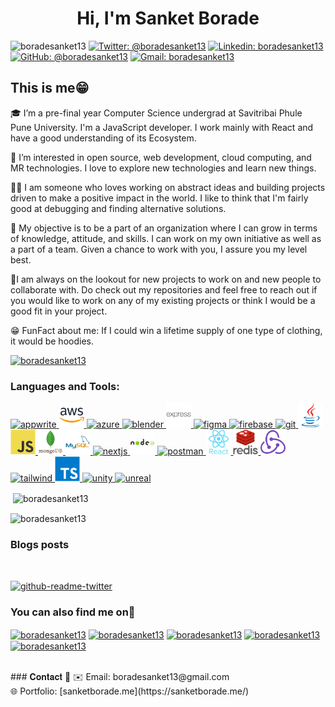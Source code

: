 <h4 align="center"> 
  
<h1 align="center">Hi, I'm Sanket Borade </h1>

<p align="centre"> <img src="https://komarev.com/ghpvc/?username=boradesanket13&label=Profile%20views&color=FF00FF&style=flat" alt="boradesanket13" /> 
<a href="https://twitter.com/boradesanket13"><img src="https://img.shields.io/twitter/follow/boradesanket13?style=social" alt="Twitter: @boradesanket13"></a>
<a href="https://www.linkedin.com/in/boradesanket13/"><img src="https://img.shields.io/badge/Sanket%20Borade-blue?style=flat-square&amp;logo=Linkedin&amp;logoColor=white&amp;link=https://www.linkedin.com/in/boradesanket13/" alt="Linkedin: boradesanket13"></a>
<a href="https://github.com/boradesanket13"><img src="https://img.shields.io/github/followers/boradesanket13?label=follow&amp;style=social" alt="GitHub: @boradesanket13"></a>
<a href="mailto:boradesanket13@gmail.com"><img src="https://img.shields.io/badge/Gmail-boradesanket13-red" alt="Gmail: boradesanket13"></a>

  ## This is me😁
🎓 I’m a pre-final year Computer Science undergrad at Savitribai Phule Pune University. I'm a JavaScript developer. I work mainly with React and have a good understanding of its Ecosystem.

📘 I’m interested in open source, web development, cloud computing, and MR technologies. I love to explore new technologies and learn new things.

👨‍💻 I am someone who loves working on abstract ideas and building projects driven to make a positive impact in the world. I like to think that I'm fairly good at debugging and finding alternative solutions.
 
🚀 My objective is to be a part of an organization where I can grow in terms of knowledge, attitude, and skills. I can work on my own initiative as well as a part of a team. Given a chance to work with you, I assure you my level best.

🤝I am always on the lookout for new projects to work on and new people to collaborate with. Do check out my repositories and feel free to reach out if you would like to work on any of my existing projects or think I would be a good fit in your project.
  
😁 FunFact about me: If I could win a lifetime supply of one type of clothing, it would be hoodies.



  <p align="centre"> <a href="https://github.com/ryo-ma/github-profile-trophy"><img src="https://github-profile-trophy.vercel.app/?username=boradesanket13" alt="boradesanket13" /></a> </p>




<h3 align="left">Languages and Tools:</h3>
<p align="left"> <a href="https://appwrite.io" target="_blank" rel="noreferrer"> <img src="https://www.vectorlogo.zone/logos/appwriteio/appwriteio-icon.svg" alt="appwrite" width="40" height="40"/> </a> <a href="https://aws.amazon.com" target="_blank" rel="noreferrer"> <img src="https://raw.githubusercontent.com/devicons/devicon/master/icons/amazonwebservices/amazonwebservices-original-wordmark.svg" alt="aws" width="40" height="40"/> </a> <a href="https://azure.microsoft.com/en-in/" target="_blank" rel="noreferrer"> <img src="https://www.vectorlogo.zone/logos/microsoft_azure/microsoft_azure-icon.svg" alt="azure" width="40" height="40"/> </a> <a href="https://www.blender.org/" target="_blank" rel="noreferrer"> <img src="https://download.blender.org/branding/community/blender_community_badge_white.svg" alt="blender" width="40" height="40"/> </a> <a href="https://expressjs.com" target="_blank" rel="noreferrer"> <img src="https://raw.githubusercontent.com/devicons/devicon/master/icons/express/express-original-wordmark.svg" alt="express" width="40" height="40"/> </a> <a href="https://www.figma.com/" target="_blank" rel="noreferrer"> <img src="https://www.vectorlogo.zone/logos/figma/figma-icon.svg" alt="figma" width="40" height="40"/> </a> <a href="https://firebase.google.com/" target="_blank" rel="noreferrer"> <img src="https://www.vectorlogo.zone/logos/firebase/firebase-icon.svg" alt="firebase" width="40" height="40"/> </a> <a href="https://git-scm.com/" target="_blank" rel="noreferrer"> <img src="https://www.vectorlogo.zone/logos/git-scm/git-scm-icon.svg" alt="git" width="40" height="40"/> </a> <a href="https://www.java.com" target="_blank" rel="noreferrer"> <img src="https://raw.githubusercontent.com/devicons/devicon/master/icons/java/java-original.svg" alt="java" width="40" height="40"/> </a> <a href="https://developer.mozilla.org/en-US/docs/Web/JavaScript" target="_blank" rel="noreferrer"> <img src="https://raw.githubusercontent.com/devicons/devicon/master/icons/javascript/javascript-original.svg" alt="javascript" width="40" height="40"/> </a> <a href="https://www.mongodb.com/" target="_blank" rel="noreferrer"> <img src="https://raw.githubusercontent.com/devicons/devicon/master/icons/mongodb/mongodb-original-wordmark.svg" alt="mongodb" width="40" height="40"/> </a> <a href="https://www.mysql.com/" target="_blank" rel="noreferrer"> <img src="https://raw.githubusercontent.com/devicons/devicon/master/icons/mysql/mysql-original-wordmark.svg" alt="mysql" width="40" height="40"/> </a> <a href="https://nextjs.org/" target="_blank" rel="noreferrer"> <img src="https://cdn.worldvectorlogo.com/logos/nextjs-2.svg" alt="nextjs" width="40" height="40"/> </a> <a href="https://nodejs.org" target="_blank" rel="noreferrer"> <img src="https://raw.githubusercontent.com/devicons/devicon/master/icons/nodejs/nodejs-original-wordmark.svg" alt="nodejs" width="40" height="40"/> </a> <a href="https://postman.com" target="_blank" rel="noreferrer"> <img src="https://www.vectorlogo.zone/logos/getpostman/getpostman-icon.svg" alt="postman" width="40" height="40"/> </a> <a href="https://reactjs.org/" target="_blank" rel="noreferrer"> <img src="https://raw.githubusercontent.com/devicons/devicon/master/icons/react/react-original-wordmark.svg" alt="react" width="40" height="40"/> </a> <a href="https://redis.io" target="_blank" rel="noreferrer"> <img src="https://raw.githubusercontent.com/devicons/devicon/master/icons/redis/redis-original-wordmark.svg" alt="redis" width="40" height="40"/> </a> <a href="https://redux.js.org" target="_blank" rel="noreferrer"> <img src="https://raw.githubusercontent.com/devicons/devicon/master/icons/redux/redux-original.svg" alt="redux" width="40" height="40"/> </a> <a href="https://tailwindcss.com/" target="_blank" rel="noreferrer"> <img src="https://www.vectorlogo.zone/logos/tailwindcss/tailwindcss-icon.svg" alt="tailwind" width="40" height="40"/> </a> <a href="https://www.typescriptlang.org/" target="_blank" rel="noreferrer"> <img src="https://raw.githubusercontent.com/devicons/devicon/master/icons/typescript/typescript-original.svg" alt="typescript" width="40" height="40"/> </a> <a href="https://unity.com/" target="_blank" rel="noreferrer"> <img src="https://www.vectorlogo.zone/logos/unity3d/unity3d-icon.svg" alt="unity" width="40" height="40"/> </a> <a href="https://unrealengine.com/" target="_blank" rel="noreferrer"> <img src="https://raw.githubusercontent.com/kenangundogan/fontisto/036b7eca71aab1bef8e6a0518f7329f13ed62f6b/icons/svg/brand/unreal-engine.svg" alt="unreal" width="40" height="40"/> </a> </p>

<p>&nbsp;<img align="center" src="https://github-readme-stats.vercel.app/api?username=boradesanket13&show_icons=true&locale=en" alt="boradesanket13" /></p>

<p><img align="center" src="https://github-readme-streak-stats.herokuapp.com/?user=boradesanket13&" alt="boradesanket13" /></p>



### Blogs posts
<!-- BLOG-POST-LIST:START -->
<!-- BLOG-POST-LIST:END -->
  
  
  <br>

 <a href="https://www.twitter.com/boradesanket13"><img src="https://github-readme-twitter-gazf.vercel.app/api?id=boradesanket13&amp;layout=wide" alt="github-readme-twitter"></a></pr>
  

### <h3 align="left">You can also find me on🚀</h3>
<p align="left">
<a href="https://dev.to/boradesanket13" target="blank"><img align="center" src="https://raw.githubusercontent.com/rahuldkjain/github-profile-readme-generator/master/src/images/icons/Social/devto.svg" alt="boradesanket13" height="30" width="40" /></a>
<a href="https://twitter.com/boradesanket13" target="blank"><img align="center" src="https://raw.githubusercontent.com/rahuldkjain/github-profile-readme-generator/master/src/images/icons/Social/twitter.svg" alt="boradesanket13" height="30" width="40" /></a>
<a href="https://linkedin.com/in/boradesanket13" target="blank"><img align="center" src="https://raw.githubusercontent.com/rahuldkjain/github-profile-readme-generator/master/src/images/icons/Social/linked-in-alt.svg" alt="boradesanket13" height="30" width="40" /></a>
<a href="https://hashnode.com/boradesanket13" target="blank"><img align="center" src="https://raw.githubusercontent.com/rahuldkjain/github-profile-readme-generator/master/src/images/icons/Social/hashnode.svg" alt="boradesanket13" height="30" width="40" /></a>
<a href="https://medium.com/boradesanket13" target="blank"><img align="center" src="https://raw.githubusercontent.com/rahuldkjain/github-profile-readme-generator/master/src/images/icons/Social/medium.svg" alt="boradesanket13" height="30" width="40" /></a>
</p>


<br>
### 𝐂𝐨𝐧𝐭𝐚𝐜𝐭 🚩 
✉️ Email: boradesanket13@gmail.com
<br>
🌐 Portfolio: [sanketborade.me](https://sanketborade.me/)


